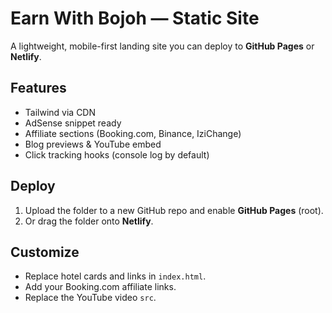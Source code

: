 # Earn With Bojoh — Static Site

A lightweight, mobile-first landing site you can deploy to **GitHub Pages** or **Netlify**.

## Features
- Tailwind via CDN
- AdSense snippet ready
- Affiliate sections (Booking.com, Binance, IziChange)
- Blog previews & YouTube embed
- Click tracking hooks (console log by default)

## Deploy
1. Upload the folder to a new GitHub repo and enable **GitHub Pages** (root).
2. Or drag the folder onto **Netlify**.

## Customize
- Replace hotel cards and links in `index.html`.
- Add your Booking.com affiliate links.
- Replace the YouTube video `src`.

